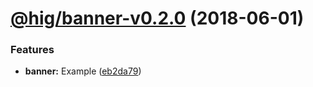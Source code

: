 <a name="@hig/banner-v0.2.0"></a>
# [@hig/banner-v0.2.0](https://github.com/morrisallison/hig/compare/@hig/banner@0.1.1...@hig/banner@0.2.0) (2018-06-01)


### Features

* **banner:** Example ([eb2da79](https://github.com/morrisallison/hig/commit/eb2da79))
